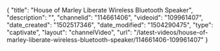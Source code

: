 {
    "title": "House of Marley Liberate Wireless Bluetooth Speaker",
    "description": "",
    "channelid": "114661406",
    "videoid": "109961407",
    "date_created": "1502517346",
    "date_modified": "1504290475",
    "type": "captivate",
    "layout": "channelVideo",
    "url": "\/latest-videos\/house-of-marley-liberate-wireless-bluetooth-speaker\/114661406-109961407"
}